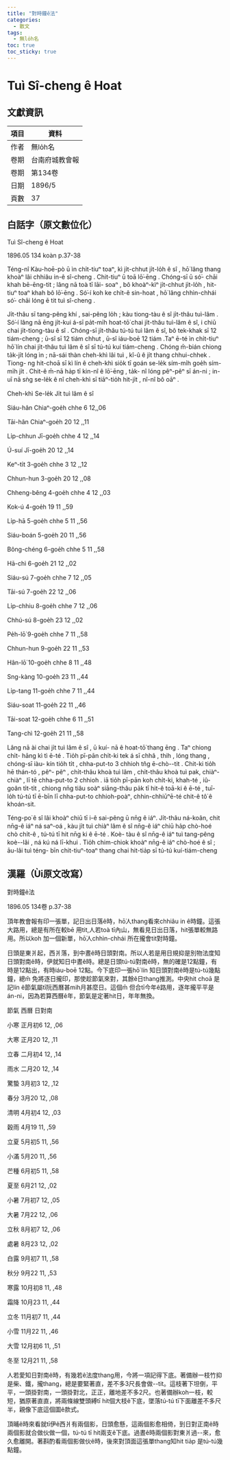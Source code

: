 ```yaml
---
title: "對時鐘ê法"
categories:
  - 散文
tags:
  - 無lo̍h名
toc: true
toc_sticky: true
---
```


# Tuì Sî-cheng ê Hoat

## 文獻資訊

| 項目 | 資料 |
|---|---|
| 作者 | 無lo̍h名 |
| 卷期 | 台南府城教會報 |
| 卷期 | 第134卷 |
| 日期 | 1896/5 |
| 頁數 | 37 |

## 白話字（原文數位化）

Tuì Sî-cheng ê Hoat

1896.05 134 koàn p.37-38

Téng-nî Kàu-hoē-pò ū ìn chi̍t-tiuⁿ toaⁿ, kì ji̍t-chhut ji̍t-lo̍h ê sî , hō͘ lâng thang khoàⁿ lâi chhiâu in-ê sî-cheng . Chit-tiuⁿ ū toā lō͘-ēng . Chóng-sī ū só͘- chāi khah bē-ēng-tit ; lâng nā toà tī lāi- soaⁿ , bô khoàⁿ-kìⁿ ji̍t-chhut ji̍t-lo̍h , hit- tiuⁿ toaⁿ khah bô lō͘-ēng . Só͘-í koh ke chi̍t-ê sin-hoat , hō͘ lâng chhìn-chhái só͘- chāi lóng ē tit tuì sî-cheng .

Ji̍t-thâu sī tang-pêng khí , sai-pêng lo̍h ; kàu tiong-tàu ê sî ji̍t-thâu tuì-lâm . Só͘-í lâng nā ēng ji̍t-kui á-sī pa̍t-mi̍h hoat-tō͘ chai ji̍t-thâu tuì-lâm ê sî, i chiū chai ji̍t-tiong-tàu ê sî . Chóng-sī ji̍t-thâu tú-tú tuì lâm ê sî, bô tek-khak sī 12 tiám-cheng ; ū-sî sī 12 tiám chhut , ū-sî iáu-boē 12 tiám .Taⁿ ē-té ìn chi̍t-tiuⁿ hō͘ lín chai ji̍t-thâu tuì lâm ê sî sī tú-tú kuí tiám-cheng . Chóng m̄-bián chiong ta̍k-ji̍t lóng ìn ; nā-sái thàn cheh-khì lâi tuì , kî-û ê ji̍t thang chhui-chhek . Tiong- ng hit-choā sī kì lín ê cheh-khì sio̍k tī goán se-le̍k sím-mi̍h goe̍h sím-mi̍h ji̍t . Chit-ê m̄-nā ha̍p tī kin-nî ê lō͘-ēng , ta̍k- nî lóng pêⁿ-pêⁿ sī án-ni ; in-uī nā sǹg se-le̍k ê nî cheh-khì sī tiāⁿ-tio̍h hit-ji̍t , nî-nî bô oāⁿ .

Cheh-khì Se-le̍k Ji̍t tuì lâm ê sî

Siáu-hân Chiaⁿ-goe̍h chhe 6 12,,06

Tāi-hân Chiaⁿ-goe̍h 20 12 ,,11

Li̍p-chhun Jī-goe̍h chhe 4 12 ,,14

Ú-suí Jī-goe̍h 20 12 ,,14

Keⁿ-ti̍t 3-goe̍h chhe 3 12 ,,12

Chhun-hun 3-goe̍h 20 12 ,,08

Chheng-bêng 4-goe̍h chhe 4 12 ,,03

Kok-ú 4-goe̍h 19 11 ,,59

Li̍p-hā 5-goe̍h chhe 5 11 ,,56

Siáu-boán 5-goe̍h 20 11 ,,56

Bông-chéng 6-goe̍h chhe 5 11 ,,58

Hā-chì 6-goe̍h 21 12 ,,02

Siáu-sú 7-goe̍h chhe 7 12 ,,05

Tāi-sú 7-goe̍h 22 12 ,,06

Li̍p-chhiu 8-goe̍h chhe 7 12 ,,06

Chhú-sú 8-goe̍h 23 12 ,,02

Pe̍h-lō͘ 9-goe̍h chhe 7 11 ,,58

Chhun-hun 9-goe̍h 22 11 ,,53

Hân-lō͘ 10-goe̍h chhe 8 11 ,,48

Sng-kàng 10-goe̍h 23 11 ,,44

Li̍p-tang 11-goe̍h chhe 7 11 ,,44

Siáu-soat 11-goe̍h 22 11 ,,46

Tāi-soat 12-goe̍h chhe 6 11 ,,51

Tang-chì 12-goe̍h 21 11 ,,58

Lâng nā ài chai ji̍t tuì lâm ê sî , ū kuí- nā ê hoat-tō͘ thang ēng . Taⁿ chiong chi̍t- hāng kì tì ē-té . Tio̍h pī-pān chi̍t-ki tek á sī chhâ , thih , lóng thang , chóng-sī iàu- kín tio̍h ti̍t , chha-put-to 3 chhioh tn̂g ē-chò--tit . Chit-ki tio̍h hē thán-tó , pêⁿ- pêⁿ , chi̍t-thâu khoà tuì lâm , chi̍t-thâu khoà tuì pak, chiàⁿ-chiàⁿ , lī tē chha-put-to 2 chhioh . iā tio̍h pī-pān koh chi̍t-ki, khah-té , iû-goân ti̍t-ti̍t , chiong nn̄g tiâu soàⁿ siāng-thâu pa̍k tī hit-ê toā-ki ê ē-té , tuī-lo̍h tú-tú tī ē-bīn lī chha-put-to chhioh-poàⁿ, chhin-chhiūⁿē-té chit-ê tô͘ ê khoán-sit.

Téng-po͘ ê sî lâi khoàⁿ chiū tī i-ê sai-pêng ū nn̄g ê iáⁿ. Ji̍t-thâu ná-koân, chit nn̄g-ê iáⁿ ná saⁿ-oá , kàu ji̍t tuì chiàⁿ lâm ê sî nn̄g-ê iáⁿ chiū ha̍p chò-hoé chò chi̍t-ê , tú-tú tī hit nn̄g ki ê ē-té . Koè- tàu ê sî nn̄g-ê iáⁿ tuì tang-pêng koè--lâi , ná kú ná lī-khui . Tio̍h chim-chiok khoàⁿ nn̄g-ê iáⁿ chò-hoé ê sî ; āu-lâi tuì téng- bīn chit-tiuⁿ-toaⁿ thang chai hit-tia̍p sī tú-tú kuí-tiám-cheng

## 漢羅（Ùi原文改寫）

對時鐘ê法

1896.05 134卷 p.37-38

頂年教會報有印一張單，記日出日落ê時，hō͘人thang看來chhiâu in ê時鐘。這張大路用，總是有所在較bē 用tit,人若toà tī內山，無看見日出日落，hit張單較無路用。所以koh 加一個新單，hō͘人chhìn-chhái 所在攏會tit對時鐘。

日頭是東爿起，西爿落，到中晝ê時日頭對南。所以人若是用日規抑是別物法度知日頭對南ê時，伊就知日中晝ê時。總是日頭tú-tú對南ê時，無的確是12點鐘，有時是12點出，有時iáu-boē 12點。今下底印一張hō͘ lín 知日頭對南ê時是tú-tú幾點鐘，總m̄ 免將逐日攏印，那使趁節氣來對，其餘ê日thang推測。中央hit choā 是記lín ê節氣屬tī阮西曆甚mih月甚麼日。這個m̄ 但合tī今年ê路用，逐年攏平平是án-ni，因為若算西曆ê年，節氣是定著hit日，年年無換。

節氣 西曆 日對南

小寒 正月初6 12, ,06

大寒 正月20 12, ,11

立春 二月初4 12, ,14

雨水 二月20 12, ,14

驚蟄 3月初3 12, ,12

春分 3月20 12, ,08

清明 4月初4 12, ,03

穀雨 4月19 11, ,59

立夏 5月初5 11, ,56

小滿 5月20 11, ,56

芒種 6月初5 11, ,58

夏至 6月21 12, ,02

小暑 7月初7 12, ,05

大暑 7月22 12, ,06

立秋 8月初7 12, ,06

處暑 8月23 12, ,02

白露 9月初7 11, ,58

秋分 9月22 11, ,53

寒露 10月初8 11, ,48

霜降 10月23 11, ,44

立冬 11月初7 11, ,44

小雪 11月22 11, ,46

大雪 12月初6 11, ,51

冬至 12月21 11, ,58

人若愛知日對南ê時，有幾若ê法度thang用，今將一項記得下底。著備辦一枝竹抑是柴、鐵，攏thang，總是要緊著直，差不多3尺長會做--tit。這枝著下坦倒，平平，一頭掛對南，一頭掛對北，正正，離地差不多2尺。也著備辦koh一枝，較短，猶原著直直，將兩條線雙頭縛tī hit個大枝ê下底，墜落tú-tú tī下面離差不多尺半，親像下底這個圖ê款式。

頂晡ê時來看就tī伊ê西爿有兩個影，日頭愈懸，這兩個影愈相倚，到日對正南ê時兩個影就合做伙做一個，tú-tú tī hit兩支ê下底。過晝ê時兩個影對東爿過--來，愈久愈離開。著斟酌看兩個影做伙ê時，後來對頂面這張單thang知hit tia̍p 是tú-tú幾點鐘。
